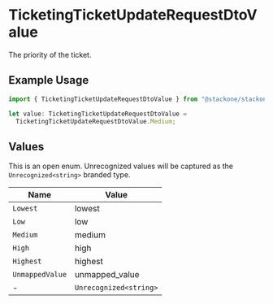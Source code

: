 # TicketingTicketUpdateRequestDtoValue

The priority of the ticket.

## Example Usage

```typescript
import { TicketingTicketUpdateRequestDtoValue } from "@stackone/stackone-client-ts/sdk/models/shared";

let value: TicketingTicketUpdateRequestDtoValue =
  TicketingTicketUpdateRequestDtoValue.Medium;
```

## Values

This is an open enum. Unrecognized values will be captured as the `Unrecognized<string>` branded type.

| Name                   | Value                  |
| ---------------------- | ---------------------- |
| `Lowest`               | lowest                 |
| `Low`                  | low                    |
| `Medium`               | medium                 |
| `High`                 | high                   |
| `Highest`              | highest                |
| `UnmappedValue`        | unmapped_value         |
| -                      | `Unrecognized<string>` |